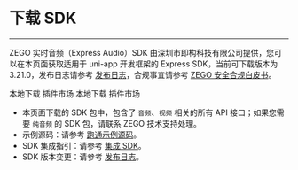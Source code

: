 # 下载 SDK

- - -

ZEGO 实时音频（Express Audio）SDK 由深圳市即构科技有限公司提供，您可以在本页面获取适用于 uni-app 开发框架的 Express SDK，当前可下载版本为 3.21.0，发布日志请参考 [发布日志](https://doc-zh.zego.im/article/13228)，合规事宜请参考 [ZEGO 安全合规白皮书](/policies-and-agreements/zego-security-and-compliance-white-paper)。

<CardGroup cols={2}>
<Card title="Express SDK v3.21.0" href="https://artifact-sdk.zego.im/express/video/uniapp/zego-ZegoExpressUniAppSDK.zip">
本地下载
</Card>
<Card title="Express SDK v3.21.0"  href="https://ext.dcloud.net.cn/plugin?id=3617">
插件市场
</Card>
</CardGroup>
<CardGroup cols={2}>
<Card title="JS 封装层 v3.21.0" href="https://artifact-sdk.zego.im/express/video/uniapp/zego-ZegoExpressUniApp-JS.zip">
本地下载
</Card>
<Card title="JS 封装层 v3.21.0"  href="https://ext.dcloud.net.cn/plugin?id=7748">
插件市场
</Card>
</CardGroup>
<Note title="说明">

- 本页面下载的 SDK 包中，包含了 `音频`、`视频` 相关的所有 API 接口；如果您需要 `纯音频` 的 SDK 包，请联系 ZEGO 技术支持处理。
- 示例源码：请参考 [跑通示例源码](https://doc-zh.zego.im/article/8787)。
- SDK 集成指引：请参考 [集成 SDK](https://doc-zh.zego.im/article/7774)。
- SDK 版本变更：请参考 [发布日志](https://doc-zh.zego.im/article/12557)。

</Note>


